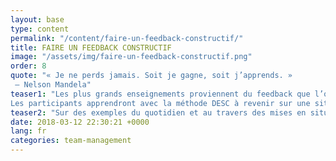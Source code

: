 ```yaml
---
layout: base
type: content
permalink: "/content/faire-un-feedback-constructif/"
title: FAIRE UN FEEDBACK CONSTRUCTIF
image: "/assets/img/faire-un-feedback-constructif.png"
order: 8
quote: "« Je ne perds jamais. Soit je gagne, soit j’apprends. »
 – Nelson Mandela"
teaser1: "Les plus grands enseignements proviennent du feedback que l’on reçoit de nos pairs. <br><br>
Les participants apprendront avec la méthode DESC à revenir sur une situation, à proposer des solutions constructive pour l’avenir et à  mettre en place un feedforward."
teaser2: "Sur des exemples du quotidien et au travers des mises en situation les participants s’entraineront à donner des feedbacks constructif."
date: 2018-03-12 22:30:21 +0000
lang: fr
categories: team-management
---
```

